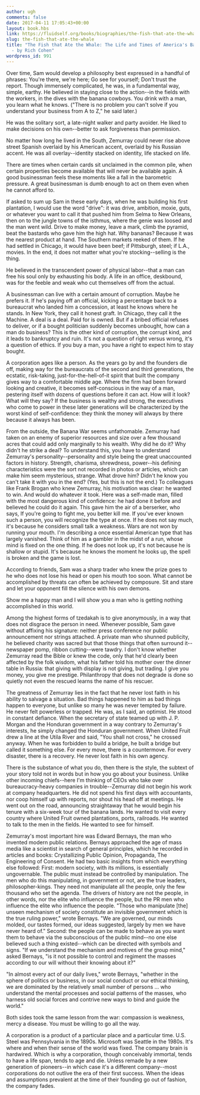 ```yaml
---
author: ugh
comments: false
date: 2017-04-11 17:05:43+00:00
layout: book.hbs
link: https://fluidself.org/books/biographies/the-fish-that-ate-the-whale/
slug: the-fish-that-ate-the-whale
title: "The Fish that Ate the Whale: The Life and Times of America's Banana King
  - by Rich Cohen"
wordpress_id: 991
---
```


Over time, Sam would develop a philosophy best expressed in a handful of phrases: You're there, we're here; Go see for yourself; Don't trust the report. Though immensely complicated, he was, in a fundamental way, simple, earthy. He believed in staying close to the action--in the fields with the workers, in the dives with the banana cowboys. You drink with a man, you learn what he knows. ("There is no problem you can't solve if you understand your business from A to Z," he said later.)

He was the solitary sort, a late-night walker and party avoider. He liked to make decisions on his own--better to ask forgiveness than permission.

No matter how long he lived in the South, Zemurray could never rise above street Spanish overlaid by his American accent, overlaid by his Russian accent. He was all overlay--identity stacked on identity, life stacked on life.

There are times when certain cards sit unclaimed in the common pile, when certain properties become available that will never be available again. A good businessman feels these moments like a fall in the barometric pressure. A great businessman is dumb enough to act on them even when he cannot afford to.

If asked to sum up Sam in these early days, when he was building his first plantation, I would use the word "drive": it was drive, ambition, moxie, guts, or whatever you want to call it that pushed him from Selma to New Orleans, then on to the jungle towns of the isthmus, where the genie was loosed and the man went wild. Drive to make money, leave a mark, climb the pyramid, beat the bastards who gave him the high hat. Why bananas? Because it was the nearest product at hand. The Southern markets reeked of them. If he had settled in Chicago, it would have been beef; if Pittsburgh, steel; if L.A., movies. In the end, it does not matter what you're stocking--selling is the thing.

He believed in the transcendent power of physical labor--that a man can free his soul only by exhausting his body. A life in an office, deskbound, was for the feeble and weak who cut themselves off from the actual.

A businessman can live with a certain amount of corruption. Maybe he prefers it. If he's paying off an official, kicking a percentage back to a bureaucrat who landed him a concession, at least he knows where he stands. In New York, they call it honest graft. In Chicago, they call it the Machine. A deal is a deal. Paid for is owned. But if a bribed official refuses to deliver, or if a bought politician suddenly becomes unbought, how can a man do business? This is the other kind of corruption, the corrupt kind, and it leads to bankruptcy and ruin. It's not a question of right versus wrong, it's a question of ethics. If you buy a man, you have a right to expect him to stay bought.

A corporation ages like a person. As the years go by and the founders die off, making way for the bureaucrats of the second and third generations, the ecstatic, risk-taking, just-for-the-hell-of-it spirit that built the company gives way to a comfortable middle age. Where the firm had been forward looking and creative, it becomes self-conscious in the way of a man, pestering itself with dozens of questions before it can act. How will it look? What will they say? If the business is wealthy and strong, the executives who come to power in these later generations will be characterized by the worst kind of self-confidence: they think the money will always by there because it always has been.

From the outside, the Banana War seems unfathomable. Zemurray had taken on an enemy of superior resources and size over a few thousand acres that could add only marginally to his wealth. Why did he do it? Why didn't he strike a deal? To understand this, you have to understand Zemurray's personality--personality and style being the great unaccounted factors in history. Strength, charisma, shrewdness, power--his defining characteristics were the sort not recorded in photos or articles, which can make him seem mysterious, strange. What drove him? Didn't he know you can't take it with you in the end? (Yes, but this is not the end.) To colleagues like Frank Brogan who knew Zemurray, his motivation was clear: he wanted to win. And would do whatever it took. Here was a self-made man, filled with the most dangerous kind of confidence: he had done it before and believed he could do it again. This gave him the air of a berserker, who says, If you're going to fight me, you better kill me. If you've ever known such a person, you will recognize the type at once. If he does not say much, it's because he considers small talk a weakness. Wars are not won by running your mouth. I'm describing a once essential American type that has largely vanished. Think of him as a gambler in the midst of a run, whose mind is fixed on the one thing. If he does not look up, it's not because he is shallow or stupid. It's because he knows the moment he looks up, the spell is broken and the game is lost.

According to friends, Sam was a sharp trader who knew the prize goes to he who does not lose his head or open his mouth too soon. What cannot be accomplished by threats can often be achieved by composure. Sit and stare and let your opponent fill the silence with his own demons.

Show me a happy man and I will show you a man who is getting nothing accomplished in this world.

Among the highest forms of tzedakah is to give anonymously, in a way that does not disgrace the person in need. Whenever possible, Sam gave without affixing his signature: neither press conference nor public announcement nor strings attached. A private man who shunned publicity, he believed charity was sacred but that those things that often surround it--newspaper pomp, ribbon cutting--were tawdry. I don't know whether Zemurray read the Bible or knew the code, only that he'd clearly been affected by the folk wisdom, what his father told his mother over the dinner table in Russia: that giving with display is not giving, but trading. I give you money, you give me prestige. Philanthropy that does not degrade is done so quietly not even the rescued learns the name of his rescuer.

The greatness of Zemurray lies in the fact that he never lost faith in his ability to salvage a situation. Bad things happened to him as bad things happen to everyone, but unlike so many he was never tempted by failure. He never felt powerless or trapped. He was, as I said, an optimist. He stood in constant defiance. When the secretary of state teamed up with J. P. Morgan and the Honduran government in a way contrary to Zemurray's interests, he simply changed the Honduran government. When United Fruit drew a line at the Utila River and said, "You shall not cross," he crossed anyway. When he was forbidden to build a bridge, he built a bridge but called it something else. For every move, there is a countermove. For every disaster, there is a recovery. He never lost faith in his own agency.

There is the substance of what you do, then there is the style, the subtext of your story told not in words but in how you go about your business. Unlike other incoming chiefs--here I'm thinking of CEOs who take over bureaucracy-heavy companies in trouble--Zemurray did not begin his work at company headquarters. He did not spend his first days with accountants, nor coop himself up with reports, nor shout his head off at meetings. He went out on the road, announcing straightaway that he would begin his tenure with a six-week tour of the banana lands. He wanted to visit every country where United Fruit owned plantations, ports, railroads. He wanted to talk to the men in the fields. He wanted to see for himself.

Zemurray's most important hire was Edward Bernays, the man who invented modern public relations. Bernays approached the age of mass media like a scientist in search of general principles, which he recorded in articles and books: Crystallizing Public Opinion, Propaganda, The Engineering of Consent. He had two basic insights from which everything else followed: First: modern society, with its millions, is essentially ungovernable. The public must instead be controlled by manipulation. The men who do this manipulating, in government or not, are the true leaders, philosopher-kings. They need not manipulate all the people, only the few thousand who set the agenda. The drivers of history are not the people, in other words, nor the elite who influence the people, but the PR men who influence the elite who influence the people. "Those who manipulate [the] unseen mechanism of society constitute an invisible government which is the true ruling power," wrote Bernays. "We are governed, our minds molded, our tastes formed, our ideas suggested, largely by men we have never heard of." Second: the people can be made to behave as you want them to behave via the subconscious of the public mind--no one else believed such a thing existed--which can be directed with symbols and signs. "If we understand the mechanism and motives of the group mind," asked Bernays, "is it not possible to control and regiment the masses according to our will without their knowing about it?"

"In almost every act of our daily lives," wrote Bernays, "whether in the sphere of politics or business, in our social conduct or our ethical thinking, we are dominated by the relatively small number of persons … who understand the mental processes and social patterns of the masses, who harness old social forces and contrive new ways to bind and guide the world."

Both sides took the same lesson from the war: compassion is weakness, mercy a disease. You must be willing to go all the way.

A corporation is a product of a particular place and a particular time. U.S. Steel was Pennsylvania in the 1890s. Microsoft was Seattle in the 1980s. It's where and when their sense of the world was fixed. The company brain is hardwired. Which is why a corporation, though conceivably immortal, tends to have a life span, tends to age and die. Unless remade by a new generation of pioneers--in which case it's a different company--most corporations do not outlive the era of their first success. When the ideas and assumptions prevalent at the time of their founding go out of fashion, the company fades.
